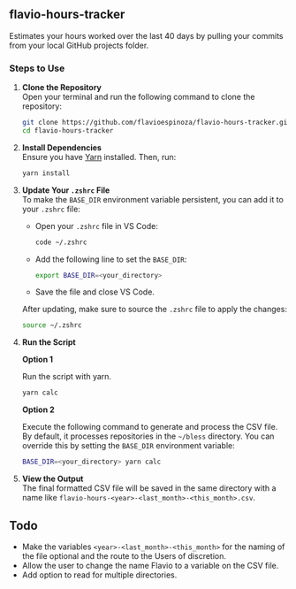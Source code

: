 ## flavio-hours-tracker

Estimates your hours worked over the last 40 days by pulling your commits from your local GitHub projects folder.

### Steps to Use

1. **Clone the Repository**  
   Open your terminal and run the following command to clone the repository:
   ```bash
   git clone https://github.com/flavioespinoza/flavio-hours-tracker.git
   cd flavio-hours-tracker
   ```

2. **Install Dependencies**  
   Ensure you have [Yarn](https://classic.yarnpkg.com/lang/en/docs/install/) installed. Then, run:
   ```bash
   yarn install
   ```

3. **Update Your `.zshrc` File**  
   To make the `BASE_DIR` environment variable persistent, you can add it to your `.zshrc` file:
   - Open your `.zshrc` file in VS Code:
     ```bash
     code ~/.zshrc
     ```
   - Add the following line to set the `BASE_DIR`:
     ```bash
     export BASE_DIR=<your_directory>
     ```
   - Save the file and close VS Code.

   After updating, make sure to source the `.zshrc` file to apply the changes:
   ```bash
   source ~/.zshrc
   ```

4. **Run the Script** 


   **Option 1**

   Run the script with yarn.
   ```bash
   yarn calc
   ```
   
   **Option 2**

   Execute the following command to generate and process the CSV file. By default, it processes repositories in the `~/bless` directory. You can override this by setting the `BASE_DIR` environment variable:
   ```bash
   BASE_DIR=<your_directory> yarn calc
   ```

5. **View the Output**  
   The final formatted CSV file will be saved in the same directory with a name like `flavio-hours-<year>-<last_month>-<this_month>.csv`.

## Todo
- Make the variables `<year>-<last_month>-<this_month>` for the naming of the file optional and the route to the Users of discretion.
- Allow the user to change the name Flavio to a variable on the CSV file.
- Add option to read for multiple directories.



